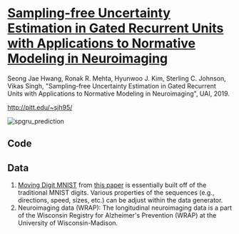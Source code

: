 # [Sampling-free Uncertainty Estimation in Gated Recurrent Units with Applications to Normative Modeling in Neuroimaging](http://pitt.edu/~sjh95/publication/uai2019_sjh.pdf)

Seong Jae Hwang, Ronak R. Mehta, Hyunwoo J. Kim, Sterling C. Johnson, Vikas Singh, "Sampling-free Uncertainty Estimation in Gated Recurrent Units with Applications to Normative Modeling in Neuroimaging", UAI, 2019.

http://pitt.edu/~sjh95/


![spgru_prediction](https://user-images.githubusercontent.com/18518338/120381851-f9928200-c2f0-11eb-8aad-a3ded622dc2b.png)



## Code


## Data
1. [Moving Digit MNIST](http://www.cs.toronto.edu/~nitish/unsupervised_video/) from [this paper](http://www.cs.toronto.edu/~nitish/unsup_video.pdf) is essentially built off of the traditional MNIST digits. Various properties of the sequences (e.g., directions, speed, sizes, etc.) can be adjust within the data generator.
3. Neuroimaging data (WRAP): The longitudinal neuroimaging data is a part of the Wisconsin Registry for Alzheimer's Prevention (WRAP) at the University of Wisconsin-Madison.

